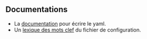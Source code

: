 ## Documentations
- La [documentation](fichier_de_configuration.pdf) pour écrire le yaml.
- Un [lexique des mots clef](lexique.pdf) du fichier de configuration.